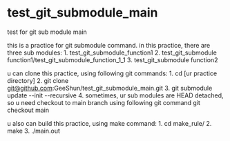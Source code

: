 # test_git_submodule_main
test for git sub module main

this is a practice for git submodule command.
in this practice, there are three sub modules:
    1. test_git_submodule_function1
    2. test_git_submodule function1/test_git_submodule_function_1_1
    3. test_git_submodule function2

u can clone this practice, using following git commands:
    1. cd [ur practice directory]
    2. git clone git@github.com:GeeShun/test_git_submodule_main.git
    3. git submodule update --init --recursive
    4. sometimes, ur sub modules are HEAD detached, so u need checkout to main branch using following git command
            git checkout main

u also can build this practice, using make command:
    1. cd make_rule/
    2. make
    3. ./main.out